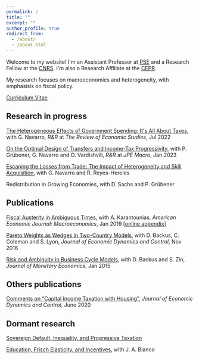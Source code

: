 ```yaml
---
permalink: /
title: ""
excerpt: ""
author_profile: true
redirect_from: 
  - /about/
  - /about.html
---
```


Welcome to my website! I'm an Assistant Professor at [PSE](https://www.parisschoolofeconomics.eu/en/) and a Research Fellow at the [CNRS](https://cnrs.fr/en/). I'm also a Research Affiliate at the [CEPR](https://cepr.org/). 

My research focuses on macroeconomics and heterogeneity, with emphasisis on fiscal policy.

[Curriculum Vitae](/files/CV_AxelleFerriere.pdf)


## Research in progress

[The Heterogeneous Effects of Government Spending: It's All About Taxes](tba), with G. Navarro, _R&R_ at _The Review of Economic Studies_, Jul 2022

[On the Optimal Design of Transfers and Income-Tax Progressivity](tba), with P. Grübener, G. Navarro and O. Vardishvili, _R&R_ at _JPE Macro_, Jan 2023

[Escaping the Losses from Trade: The Impact of Heterogeneity and Skill Acquisition](tba), with G. Navarro and R. Reyes-Heroles

Redistribution in Growing Economies, with D. Sachs and P. Grübener


## Publications

[Fiscal Austerity in Ambiguous Times](tba), with A. Karantounias, _American Economic Journal: Macroeconomics_, Jan 2019 [[online appendix](tba)]

[Pareto Weights as Wedges in Two-Country Models](tba), with D. Backus, C. Coleman and S. Lyon, _Journal of Economic Dynamics and Control_, Nov 2016

[Risk and Ambiguity in Business Cycle Models](tba), with D. Backus and S. Zin, _Journal of Monetary Economics_, Jan 2015


## Others publications

[Comments on “Capital Income Taxation with Housing”](tba), _Journal of Economic Dynamics and Control_, June 2020


## Dormant research

[Sovereign Default, Inequality, and Progressive Taxation](tba)

[Education, Frisch Elasticity, and Incentives](tab), with J. A. Blanco


